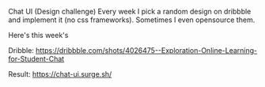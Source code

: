 Chat UI (Design challenge)
Every week I pick a random design on dribbble and implement it (no css frameworks). Sometimes I even opensource them.

Here's this week's

Dribble:
https://dribbble.com/shots/4026475--Exploration-Online-Learning-for-Student-Chat

Result:
https://chat-ui.surge.sh/